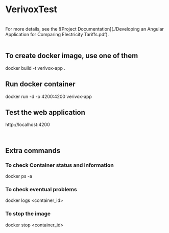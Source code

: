 # VerivoxTest 
<br />
For more details, see the ![Project Documentation](./Developing an Angular Application for Comparing Electricity Tariffs.pdf).
<br />
<br />


## To create docker image, use one of them
docker build -t verivox-app .
## Run docker container
docker run -d -p 4200:4200 verivox-app
## Test the web application
http://localhost:4200

<br />

## Extra commands
### To check Container status and information
docker ps -a
### To check eventual problems
docker logs <container_id>
### To stop the image
docker stop <container_id>
